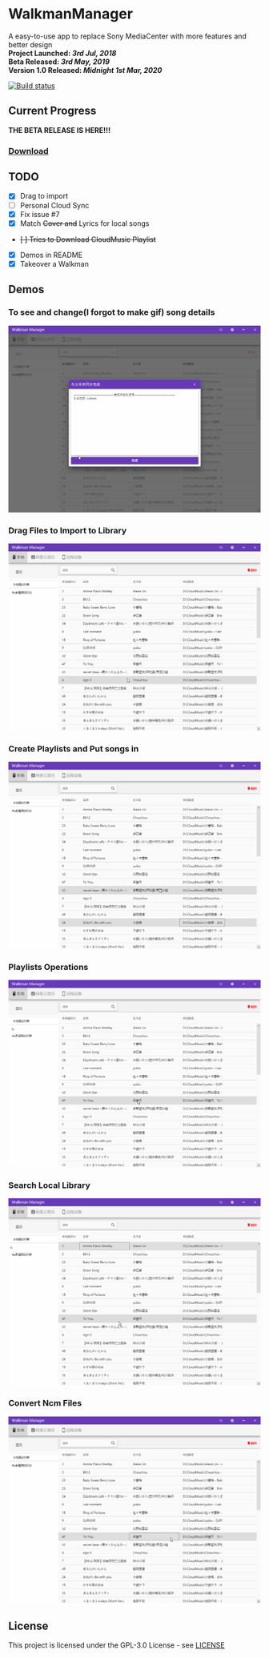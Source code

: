 # WalkmanManager
A easy-to-use app to replace Sony MediaCenter with more features and better design  
 **Project Launched: _3rd Jul, 2018_**  
 **Beta Released: _3rd May, 2019_**  
 **Version 1.0 Released: _Midnight 1st Mar, 2020_**

[![Build status](https://ci.appveyor.com/api/projects/status/0a2g6wl6x9mh53bl?svg=true)](https://ci.appveyor.com/project/guo40020/walkmanmanager)

## Current Progress
**THE BETA RELEASE IS HERE!!!**
### [Download](https://github.com/guo40020/WalkmanManager/releases)

## TODO
* [x] Drag to import
* [ ] Personal Cloud Sync
* [x] Fix issue #7
* [x] Match ~~Cover and~~ Lyrics for local songs
* ~~[ ] Tries to Download CloudMusic Playlist~~
* [x] Demos in README
* [x] Takeover a Walkman

## Demos  
### To see and change(I forgot to make gif) song details
![](https://github.com/guo40020/WalkmanManager/blob/master/Demos/MusicDetail.gif?raw=true)
### Drag Files to Import to Library
![](https://github.com/guo40020/WalkmanManager/blob/master/Demos/DragImport.gif?raw=true)
### Create Playlists and Put songs in
![](https://github.com/guo40020/WalkmanManager/blob/master/Demos/Playlists.gif?raw=true)
### Playlists Operations
![](https://github.com/guo40020/WalkmanManager/blob/master/Demos/Playlists2.gif?raw=true)
### Search Local Library
![](https://github.com/guo40020/WalkmanManager/blob/master/Demos/SearchLocal.gif?raw=true)
### Convert Ncm Files
![](https://github.com/guo40020/WalkmanManager/blob/master/Demos/ConvertNcm.gif?raw=true)

## License

This project is licensed under the GPL-3.0 License - see [LICENSE](LICENSE)





